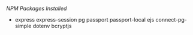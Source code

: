 _NPM Packages Installed_
- express express-session pg passport passport-local ejs connect-pg-simple dotenv bcryptjs